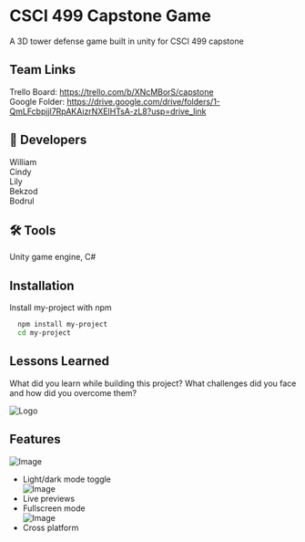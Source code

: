 
# CSCI 499 Capstone Game
A 3D tower defense game built in unity for CSCI 499 capstone

## Team Links
Trello Board: https://trello.com/b/XNcMBorS/capstone  
Google Folder: https://drive.google.com/drive/folders/1-QmLFcbpjjl7RpAKAizrNXElHTsA-zL8?usp=drive_link  

## 🚀 Developers
William  
Cindy  
Lily  
Bekzod  
Bodrul  

## 🛠 Tools
Unity game engine, C#


## Installation

Install my-project with npm

```bash
  npm install my-project
  cd my-project
```
    
## Lessons Learned

What did you learn while building this project? What challenges did you face and how did you overcome them?


![Logo](https://dev-to-uploads.s3.amazonaws.com/uploads/articles/th5xamgrr6se0x5ro4g6.png)


## Features

![Image](https://placehold.co/600x400)  
- Light/dark mode toggle  
![Image](https://placehold.co/600x400)  
- Live previews  
- Fullscreen mode  
![Image](https://placehold.co/600x400)  
- Cross platform  

